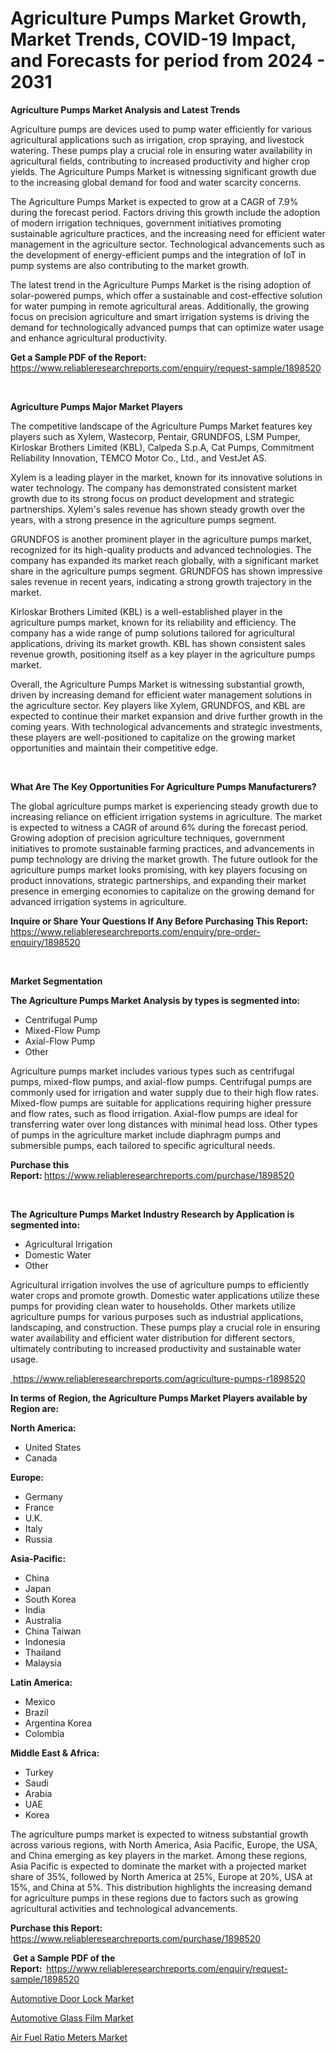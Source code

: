 <p><h1>Agriculture Pumps Market Growth, Market Trends, COVID-19 Impact, and Forecasts for period from 2024 - 2031</h1></p><p><strong>Agriculture Pumps Market Analysis and Latest Trends</strong></p>
<p><p>Agriculture pumps are devices used to pump water efficiently for various agricultural applications such as irrigation, crop spraying, and livestock watering. These pumps play a crucial role in ensuring water availability in agricultural fields, contributing to increased productivity and higher crop yields. The Agriculture Pumps Market is witnessing significant growth due to the increasing global demand for food and water scarcity concerns.</p><p>The Agriculture Pumps Market is expected to grow at a CAGR of 7.9% during the forecast period. Factors driving this growth include the adoption of modern irrigation techniques, government initiatives promoting sustainable agriculture practices, and the increasing need for efficient water management in the agriculture sector. Technological advancements such as the development of energy-efficient pumps and the integration of IoT in pump systems are also contributing to the market growth.</p><p>The latest trend in the Agriculture Pumps Market is the rising adoption of solar-powered pumps, which offer a sustainable and cost-effective solution for water pumping in remote agricultural areas. Additionally, the growing focus on precision agriculture and smart irrigation systems is driving the demand for technologically advanced pumps that can optimize water usage and enhance agricultural productivity.</p></p>
<p><strong>Get a Sample PDF of the Report:&nbsp;</strong> <a href="https://www.reliableresearchreports.com/enquiry/request-sample/1898520">https://www.reliableresearchreports.com/enquiry/request-sample/1898520</a></p>
<p>&nbsp;</p>
<p><strong>Agriculture Pumps Major Market Players</strong></p>
<p><p>The competitive landscape of the Agriculture Pumps Market features key players such as Xylem, Wastecorp, Pentair, GRUNDFOS, LSM Pumper, Kirloskar Brothers Limited (KBL), Calpeda S.p.A, Cat Pumps, Commitment Reliability Innovation, TEMCO Motor Co., Ltd., and VestJet AS. </p><p>Xylem is a leading player in the market, known for its innovative solutions in water technology. The company has demonstrated consistent market growth due to its strong focus on product development and strategic partnerships. Xylem's sales revenue has shown steady growth over the years, with a strong presence in the agriculture pumps segment.</p><p>GRUNDFOS is another prominent player in the agriculture pumps market, recognized for its high-quality products and advanced technologies. The company has expanded its market reach globally, with a significant market share in the agriculture pumps segment. GRUNDFOS has shown impressive sales revenue in recent years, indicating a strong growth trajectory in the market.</p><p>Kirloskar Brothers Limited (KBL) is a well-established player in the agriculture pumps market, known for its reliability and efficiency. The company has a wide range of pump solutions tailored for agricultural applications, driving its market growth. KBL has shown consistent sales revenue growth, positioning itself as a key player in the agriculture pumps market.</p><p>Overall, the Agriculture Pumps Market is witnessing substantial growth, driven by increasing demand for efficient water management solutions in the agriculture sector. Key players like Xylem, GRUNDFOS, and KBL are expected to continue their market expansion and drive further growth in the coming years. With technological advancements and strategic investments, these players are well-positioned to capitalize on the growing market opportunities and maintain their competitive edge.</p></p>
<p>&nbsp;</p>
<p><strong>What Are The Key Opportunities For Agriculture Pumps Manufacturers?</strong></p>
<p><p>The global agriculture pumps market is experiencing steady growth due to increasing reliance on efficient irrigation systems in agriculture. The market is expected to witness a CAGR of around 6% during the forecast period. Growing adoption of precision agriculture techniques, government initiatives to promote sustainable farming practices, and advancements in pump technology are driving the market growth. The future outlook for the agriculture pumps market looks promising, with key players focusing on product innovations, strategic partnerships, and expanding their market presence in emerging economies to capitalize on the growing demand for advanced irrigation systems in agriculture.</p></p>
<p><strong>Inquire or Share Your Questions If Any Before Purchasing This Report:</strong> <a href="https://www.reliableresearchreports.com/enquiry/pre-order-enquiry/1898520">https://www.reliableresearchreports.com/enquiry/pre-order-enquiry/1898520</a></p>
<p>&nbsp;</p>
<p><strong>Market Segmentation</strong></p>
<p><strong>The Agriculture Pumps Market Analysis by types is segmented into:</strong></p>
<p><ul><li>Centrifugal Pump</li><li>Mixed-Flow Pump</li><li>Axial-Flow Pump</li><li>Other</li></ul></p>
<p><p>Agriculture pumps market includes various types such as centrifugal pumps, mixed-flow pumps, and axial-flow pumps. Centrifugal pumps are commonly used for irrigation and water supply due to their high flow rates. Mixed-flow pumps are suitable for applications requiring higher pressure and flow rates, such as flood irrigation. Axial-flow pumps are ideal for transferring water over long distances with minimal head loss. Other types of pumps in the agriculture market include diaphragm pumps and submersible pumps, each tailored to specific agricultural needs.</p></p>
<p><strong>Purchase this Report:&nbsp;</strong><a href="https://www.reliableresearchreports.com/purchase/1898520">https://www.reliableresearchreports.com/purchase/1898520</a></p>
<p>&nbsp;</p>
<p><strong>The Agriculture Pumps Market Industry Research by Application is segmented into:</strong></p>
<p><ul><li>Agricultural Irrigation</li><li>Domestic Water</li><li>Other</li></ul></p>
<p><p>Agricultural irrigation involves the use of agriculture pumps to efficiently water crops and promote growth. Domestic water applications utilize these pumps for providing clean water to households. Other markets utilize agriculture pumps for various purposes such as industrial applications, landscaping, and construction. These pumps play a crucial role in ensuring water availability and efficient water distribution for different sectors, ultimately contributing to increased productivity and sustainable water usage.</p></p>
<p><a href="https://www.reliableresearchreports.com/agriculture-pumps-r1898520">&nbsp;https://www.reliableresearchreports.com/agriculture-pumps-r1898520</a></p>
<p><strong>In terms of Region, the Agriculture Pumps Market Players available by Region are:</strong></p>
<p>
    <p> <strong> North America: </strong>
        <ul>
            <li>United States</li>
            <li>Canada</li>
        </ul>
        </p> 
    <p> <strong> Europe: </strong>
        <ul>
            <li>Germany</li>
            <li>France</li>
            <li>U.K.</li>
            <li>Italy</li>
            <li>Russia</li>
        </ul>
        </p> 
    <p> <strong> Asia-Pacific: </strong>
        <ul>
            <li>China</li>
            <li>Japan</li>
            <li>South Korea</li>
            <li>India</li>
            <li>Australia</li>
            <li>China Taiwan</li>
            <li>Indonesia</li>
            <li>Thailand</li>
            <li>Malaysia</li>
        </ul>
        </p> 
    <p> <strong> Latin America: </strong>
        <ul>
            <li>Mexico</li>
            <li>Brazil</li>
            <li>Argentina Korea</li>
            <li>Colombia</li>
        </ul>
        </p> 
    <p> <strong> Middle East & Africa: </strong>
        <ul>
            <li>Turkey</li>
            <li>Saudi</li>
            <li>Arabia</li>
            <li>UAE</li>
            <li>Korea</li>
        </ul>
    </p>
    </p>
<p><p>The agriculture pumps market is expected to witness substantial growth across various regions, with North America, Asia Pacific, Europe, the USA, and China emerging as key players in the market. Among these regions, Asia Pacific is expected to dominate the market with a projected market share of 35%, followed by North America at 25%, Europe at 20%, USA at 15%, and China at 5%. This distribution highlights the increasing demand for agriculture pumps in these regions due to factors such as growing agricultural activities and technological advancements.</p></p>
<p><strong>Purchase this Report: </strong><a href="https://www.reliableresearchreports.com/purchase/1898520">https://www.reliableresearchreports.com/purchase/1898520</a></p>
<p>&nbsp;<strong>Get a Sample PDF of the Report:&nbsp;&nbsp;</strong><a href="https://www.reliableresearchreports.com/enquiry/request-sample/1898520">https://www.reliableresearchreports.com/enquiry/request-sample/1898520</a></p>
<p><strong></strong></p>
<p><p><a href="https://www.linkedin.com/pulse/automotive-door-lock-market-size-share-global-analysis-report-itike?trackingId=uIj8%2B3GMHvVCZQHKx75OSA%3D%3D">Automotive Door Lock Market</a></p><p><a href="https://www.linkedin.com/pulse/automotive-glass-film-market-size-focuses-dynamics-67ute?trackingId=qlyw57e62qFdPMltvjFEZA%3D%3D">Automotive Glass Film Market</a></p><p><a href="https://www.linkedin.com/pulse/air-fuel-ratio-meters-market-size-global-industry-overview-bey3e?trackingId=Se3rPXpqkJT0OVVSoD3y8Q%3D%3D">Air Fuel Ratio Meters Market</a></p></p>